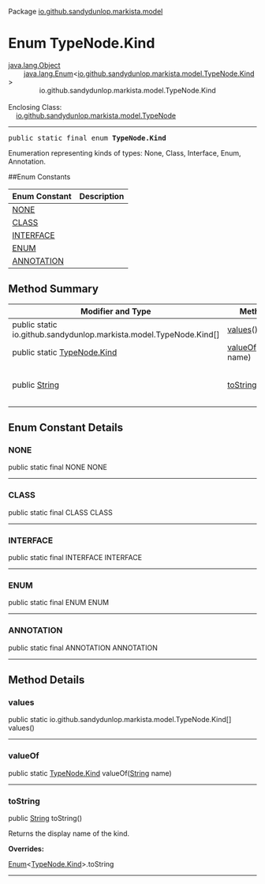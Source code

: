 Package [io.github.sandydunlop.markista.model](index.md)

# Enum TypeNode.Kind
[java.lang.Object](https://docs.oracle.com/en/java/javase/24/docs/api/java.base/java/lang/Object.html)<br/>
        [java.lang.Enum](https://docs.oracle.com/en/java/javase/24/docs/api/java.base/java/lang/Enum.html)<[io.github.sandydunlop.markista.model.TypeNode.Kind](TypeNode.Kind.md)><br/>
                io.github.sandydunlop.markista.model.TypeNode.Kind<br/>
<br/>
Enclosing Class:<br/>
    [io.github.sandydunlop.markista.model.TypeNode](TypeNode.md)


----

<span style="font-family: monospace;">public static final enum __TypeNode.Kind__</span>

Enumeration representing kinds of types: None, Class, Interface, Enum, Annotation.


##Enum Constants

| Enum Constant             | Description |
|---------------------------|-------------|
| [NONE](#none)             |             |
| [CLASS](#class)           |             |
| [INTERFACE](#interface)   |             |
| [ENUM](#enum)             |             |
| [ANNOTATION](#annotation) |             |

## Method Summary

| Modifier and Type                                                                                   | Method                                                                                                                 | Description                           |
|-----------------------------------------------------------------------------------------------------|------------------------------------------------------------------------------------------------------------------------|---------------------------------------|
| public static io.github.sandydunlop.markista.model.TypeNode.Kind\[]                                 | [values](#values)()                                                                                                    |                                       |
| public static [TypeNode.Kind](TypeNode.Kind.md)                                                     | [valueOf](#valueof)([String](https://docs.oracle.com/en/java/javase/24/docs/api/java.base/java/lang/String.html) name) |                                       |
| public [String](https://docs.oracle.com/en/java/javase/24/docs/api/java.base/java/lang/String.html) | [toString](#tostring)()                                                                                                | Returns the display name of the kind. |

## Enum Constant Details

### NONE

public static final NONE NONE




---

### CLASS

public static final CLASS CLASS




---

### INTERFACE

public static final INTERFACE INTERFACE




---

### ENUM

public static final ENUM ENUM




---

### ANNOTATION

public static final ANNOTATION ANNOTATION




---


## Method Details

### values

public static io.github.sandydunlop.markista.model.TypeNode.Kind\[] values()




---

### valueOf

public static [TypeNode.Kind](TypeNode.Kind.md) valueOf([String](https://docs.oracle.com/en/java/javase/24/docs/api/java.base/java/lang/String.html) name)




---

### toString

public [String](https://docs.oracle.com/en/java/javase/24/docs/api/java.base/java/lang/String.html) toString()

Returns the display name of the kind.

**Overrides:**

[Enum](https://docs.oracle.com/en/java/javase/24/docs/api/java.base/java/lang/Enum.html)<[TypeNode.Kind](TypeNode.Kind.md)>.toString


---

